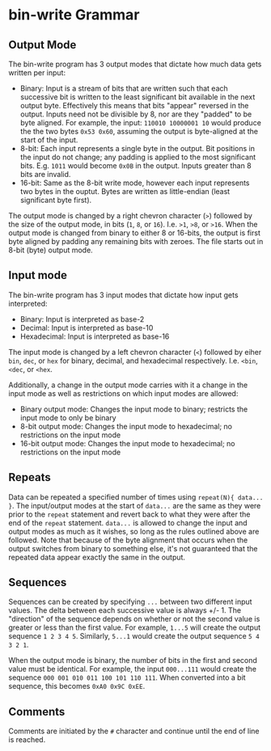 
# bin-write Grammar

## Output Mode
The bin-write program has 3 output modes that dictate how much data gets written per input:
* Binary: Input is a stream of bits that are written such that each successive bit is written to the least significant bit available in the next output byte.
Effectively this means that bits "appear" reversed in the output.
Inputs need not be divisible by 8, nor are they "padded" to be byte aligned.
For example, the input: `110010 10000001 10` would produce the the two bytes `0x53 0x60`, assuming the output is byte-aligned at the start of the input.
* 8-bit: Each input represents a single byte in the output.
Bit positions in the input do not change; any padding is applied to the most significant bits.
E.g. `1011` would become `0x0B` in the output.
Inputs greater than 8 bits are invalid.
* 16-bit: Same as the 8-bit write mode, however each input represents two bytes in the ouptut.
Bytes are written as little-endian (least significant byte first).

The output mode is changed by a right chevron character (`>`) followed by the size of the output mode, in bits (`1`, `8`, or `16`).
I.e. `>1`, `>8`, or `>16`.
When the output mode is changed from binary to either 8 or 16-bits, the output is first byte aligned by padding any remaining bits with zeroes.
The file starts out in 8-bit (byte) output mode.

## Input mode
The bin-write program has 3 input modes that dictate how input gets interpreted:
* Binary: Input is interpreted as base-2
* Decimal: Input is interpreted as base-10
* Hexadecimal: Input is interpreted as base-16

The input mode is changed by a left chevron character (`<`) followed by eiher `bin`, `dec`, or `hex` for binary, decimal, and hexadecimal respectively.
I.e. `<bin`, `<dec`, or `<hex`.

Additionally, a change in the output mode carries with it a change in the input mode as well as restrictions on which input modes are allowed:
* Binary output mode: Changes the input mode to binary; restricts the input mode to only be binary
* 8-bit output mode: Changes the input mode to hexadecimal; no restrictions on the input mode
* 16-bit output mode: Changes the input mode to hexadecimal; no restrictions on the input mode

## Repeats
Data can be repeated a specified number of times using `repeat(N){ data... }`.
The input/output modes at the start of `data...` are the same as they were prior to the `repeat` statement and revert back to what they were after the end of the `repeat` statement.
`data...` is allowed to change the input and output modes as much as it wishes, so long as the rules outlined above are followed.
Note that because of the byte alignment that occurs when the output switches from binary to something else, it's not guaranteed that the repeated data appear exactly the same in the output.

## Sequences
Sequences can be created by specifying `...` between two different input values.
The delta between each successive value is always +/- 1.
The "direction" of the sequence depends on whether or not the second value is greater or less than the first value.
For example, `1...5` will create the output sequence `1 2 3 4 5`.
Similarly, `5...1` would create the output sequence `5 4 3 2 1`.

When the output mode is binary, the number of bits in the first and second value must be identical.
For example, the input `000...111` would create the sequence `000 001 010 011 100 101 110 111`.
When converted into a bit sequence, this becomes `0xA0 0x9C 0xEE`.

## Comments
Comments are initiated by the `#` character and continue until the end of line is reached.
